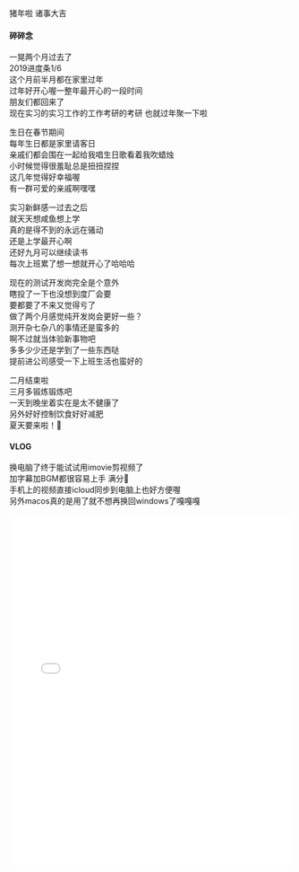 
猪年啦
诸事大吉
<!--more-->
#### 碎碎念

一晃两个月过去了<br>2019进度条1/6<br>这个月前半月都在家里过年<br>过年好开心喔一整年最开心的一段时间<br>朋友们都回来了<br>现在实习的实习工作的工作考研的考研 也就过年聚一下啦<br>

生日在春节期间<br>每年生日都是家里请客日<br>亲戚们都会围在一起给我唱生日歌看着我吹蜡烛<br>小时候觉得很羞耻总是扭扭捏捏<br>这几年觉得好幸福喔<br>有一群可爱的亲戚啊嘿嘿

实习新鲜感一过去之后<br>就天天想咸鱼想上学<br>真的是得不到的永远在骚动<br>还是上学最开心啊<br>还好九月可以继续读书<br>每次上班累了想一想就开心了哈哈哈

现在的测试开发岗完全是个意外<br>瞎投了一下也没想到度厂会要<br>要都要了不来又觉得亏了<br>做了两个月感觉纯开发岗会更好一些？<br>测开杂七杂八的事情还是蛮多的<br>啊不过就当体验新事物吧<br>多多少少还是学到了一些东西哒<br>提前进公司感受一下上班生活也蛮好的

二月结束啦<br>三月多锻炼锻炼吧<br>一天到晚坐着实在是太不健康了<br>另外好好控制饮食好好减肥<br>夏天要来啦！🍃
<!--more-->
#### VLOG

换电脑了终于能试试用imovie剪视频了<br>加字幕加BGM都很容易上手 满分💯<br>手机上的视频直接icloud同步到电脑上也好方便喔<br>另外macos真的是用了就不想再换回windows了嘎嘎嘎

<iframe src="//player.bilibili.com/player.html?aid=45259655&cid=79227504&page=1" scrolling="no" border="0" frameborder="no" framespacing="0" allowfullscreen="true" width="100%" height="625"> </iframe>